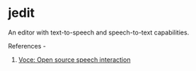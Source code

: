 # jedit
An editor with text-to-speech and speech-to-text capabilities.

References - 
1) [Voce: Open source speech interaction](http://voce.sourceforge.net)

